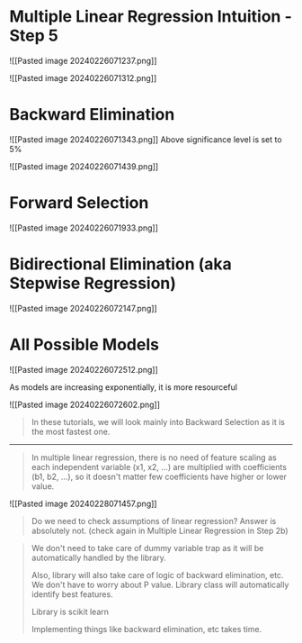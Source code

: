 # Multiple Linear Regression Intuition - Step 5

![[Pasted image 20240226071237.png]]

![[Pasted image 20240226071312.png]]

# Backward Elimination

![[Pasted image 20240226071343.png]]
Above significance level is set to 5%

![[Pasted image 20240226071439.png]]

# Forward Selection
![[Pasted image 20240226071933.png]]

# Bidirectional Elimination (aka Stepwise Regression)
![[Pasted image 20240226072147.png]]

# All Possible Models
![[Pasted image 20240226072512.png]]

As models are increasing exponentially, it is more resourceful

![[Pasted image 20240226072602.png]]

> In these tutorials, we will look mainly into Backward Selection as it is the most fastest one.
---
> In multiple linear regression, there is no need of feature scaling as each independent variable (x1, x2, ...) are multiplied with coefficients (b1, b2, ...), so it doesn't matter few coefficients have higher or lower value.

![[Pasted image 20240228071457.png]]

> Do we need to check assumptions of linear regression? Answer is absolutely not. (check again in Multiple Linear Regression in Step 2b)

> We don't need to take care of dummy variable trap as it will be automatically handled by the library.
> 
> Also, library will also take care of logic of backward elimination, etc. We don't have to worry about P value. Library class will automatically identify best features.
> 
> Library is scikit learn
> 
> Implementing things like backward elimination, etc takes time.



